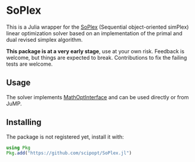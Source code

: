 # SoPlex

This is a Julia wrapper for the [SoPlex](https://soplex.zib.de/) (Sequential object-oriented simPlex) linear optimization solver
based on an implementation of the primal and dual revised simplex algorithm.

**This package is at a very early stage**, use at your own risk.
Feedback is welcome, but things are expected to break.
Contributions to fix the failing tests are welcome.

## Usage

The solver implements [MathOptInterface](https://github.com/jump-dev/MathOptInterface.jl) and can be used directly or from JuMP.

## Installing

The package is not registered yet, install it with:

```julia
using Pkg
Pkg.add("https://github.com/scipopt/SoPlex.jl")
```
